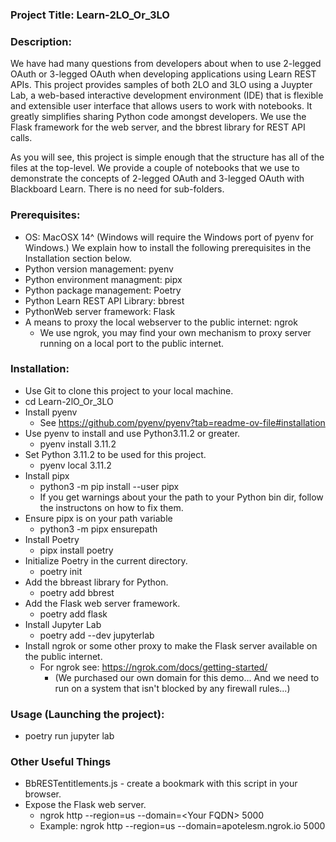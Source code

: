 ### Project Title: Learn-2LO_Or_3LO
### Description:
We have had many questions from developers about when to use 2-legged OAuth or 3-legged OAuth when developing applications using Learn REST APIs. This project provides samples of both 2LO and 3LO using a Juypter Lab, a web-based interactive development environment (IDE) that is flexible and extensible user interface that allows users to work with notebooks. It greatly simplifies sharing Python code amongst developers. We use the Flask framework for the web server, and the bbrest library for REST API calls.

As you will see, this project is simple enough that the structure has all of the files at the top-level. We provide a couple of notebooks that we use to demonstrate the concepts of 2-legged OAuth and 3-legged OAuth with Blackboard Learn. There is no need for sub-folders.

### Prerequisites:
* OS: MacOSX 14^ (Windows will require the Windows port of pyenv for Windows.) We explain how to install the following prerequisites in the Installation section below.
* Python version management: pyenv
* Python environment managment: pipx
* Python package management: Poetry
* Python Learn REST API Library: bbrest
* PythonWeb server framework: Flask
* A means to proxy the local webserver to the public internet: ngrok
    * We use ngrok, you may find your own mechanism to proxy server running on a local port to the public internet.

### Installation:
* Use Git to clone this project to your local machine.
* cd Learn-2lO_Or_3LO
* Install pyenv
    * See https://github.com/pyenv/pyenv?tab=readme-ov-file#installation  
* Use pyenv to install and use Python3.11.2 or greater.
    * pyenv install 3.11.2
* Set Python 3.11.2 to be used for this project.
    * pyenv local 3.11.2
* Install pipx
    * python3 -m pip install --user pipx
    * If you get warnings about your the path to your Python bin dir, follow the instructons on how to fix them.
* Ensure pipx is on your path variable
    * python3 -m pipx ensurepath
* Install Poetry
    * pipx install poetry
* Initialize Poetry in the current directory.
    * poetry init
* Add the bbreast library for Python.
    * poetry add bbrest
* Add the Flask web server framework.
    * poetry add flask
* Install Jupyter Lab
    * poetry add --dev jupyterlab
* Install ngrok or some other proxy to make the Flask server available on the public internet.
    * For ngrok see: https://ngrok.com/docs/getting-started/
        * (We purchased our own domain for this demo... And we need to run on a system that isn't blocked by any firewall rules...)

### Usage (Launching the project):
* poetry run jupyter lab

### Other Useful Things
* BbRESTentitlements.js - create a bookmark with this script in your browser.
* Expose the Flask web server.
    * ngrok http --region=us --domain=\<Your FQDN\> 5000
    * Example: ngrok http --region=us --domain=apotelesm.ngrok.io 5000


